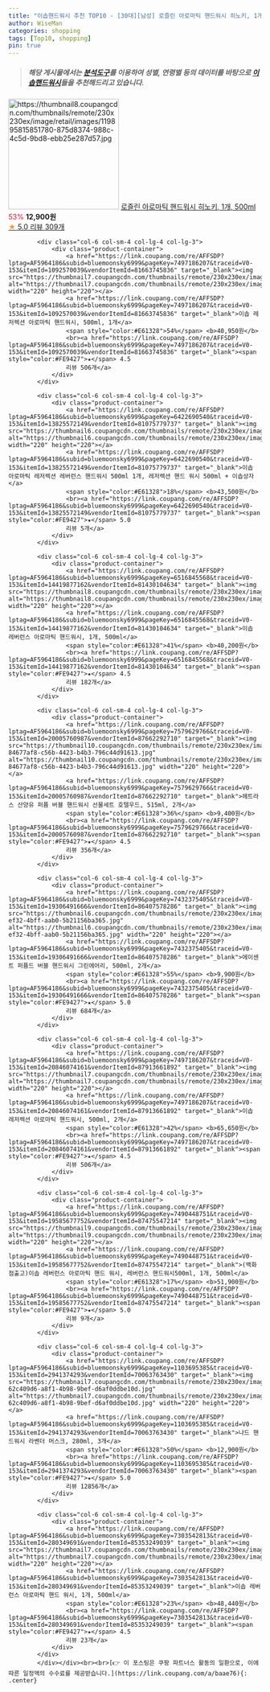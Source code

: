 ```yaml
---
title: "이솝핸드워시 추천 TOP10 - [30대][남성] 로즐린 아로마틱 핸드워시 히노키, 1개, 500ml"
author: WiseMan
categories: shopping
tags: [Top10, shopping]
pin: true
---
```


> ##### 해당 게시물에서는 [**분석도구**](https://itemscout.io/)를 이용하여 **성별**, **연령별** 등의 데이터를 바탕으로 [**이솝핸드워시**](https://link.coupang.com/a/baae76)들을 추천해드리고 있습니다.
<div class="container"><div class="row">
            <div class="col-6 col-sm-4 col-lg-4 col-lg-3">
                <div class="product-container">
                    <a href="https://link.coupang.com/re/AFFSDP?lptag=AF5964186&subid=bluemoonsky6999&pageKey=6981211360&traceid=V0-153&itemId=18849781067&vendorItemId=85979138145" target="_blank"><img src="https://thumbnail8.coupangcdn.com/thumbnails/remote/230x230ex/image/retail/images/119895815851780-875d8374-988c-4c5d-9bd8-ebb25e287d57.jpg" alt="https://thumbnail8.coupangcdn.com/thumbnails/remote/230x230ex/image/retail/images/119895815851780-875d8374-988c-4c5d-9bd8-ebb25e287d57.jpg" width="220" height="220"></a>
                    <a href="https://link.coupang.com/re/AFFSDP?lptag=AF5964186&subid=bluemoonsky6999&pageKey=6981211360&traceid=V0-153&itemId=18849781067&vendorItemId=85979138145" target="_blank">로즐린 아로마틱 핸드워시 히노키, 1개, 500ml</a>
                    <span style="color:#E61328">53%</span> <b>12,900원</b>
                    <br><a href="https://link.coupang.com/re/AFFSDP?lptag=AF5964186&subid=bluemoonsky6999&pageKey=6981211360&traceid=V0-153&itemId=18849781067&vendorItemId=85979138145" target="_blank"><span style="color:#FE9427">★</span> 5.0
                    리뷰 309개</a>
                </div>
            </div>
            
            <div class="col-6 col-sm-4 col-lg-4 col-lg-3">
                <div class="product-container">
                    <a href="https://link.coupang.com/re/AFFSDP?lptag=AF5964186&subid=bluemoonsky6999&pageKey=7497186207&traceid=V0-153&itemId=1092570039&vendorItemId=81663745836" target="_blank"><img src="https://thumbnail7.coupangcdn.com/thumbnails/remote/230x230ex/image/vendor_inventory/eb5e/1d350e67a3b0f5c9231560a74110066b591d973d9d2a21481bee8ca2fd53.jpg" alt="https://thumbnail7.coupangcdn.com/thumbnails/remote/230x230ex/image/vendor_inventory/eb5e/1d350e67a3b0f5c9231560a74110066b591d973d9d2a21481bee8ca2fd53.jpg" width="220" height="220"></a>
                    <a href="https://link.coupang.com/re/AFFSDP?lptag=AF5964186&subid=bluemoonsky6999&pageKey=7497186207&traceid=V0-153&itemId=1092570039&vendorItemId=81663745836" target="_blank">이솝 레저렉션 아로마틱 핸드워시, 500ml, 1개</a>
                    <span style="color:#E61328">54%</span> <b>40,950원</b>
                    <br><a href="https://link.coupang.com/re/AFFSDP?lptag=AF5964186&subid=bluemoonsky6999&pageKey=7497186207&traceid=V0-153&itemId=1092570039&vendorItemId=81663745836" target="_blank"><span style="color:#FE9427">★</span> 4.5
                    리뷰 506개</a>
                </div>
            </div>
            
            <div class="col-6 col-sm-4 col-lg-4 col-lg-3">
                <div class="product-container">
                    <a href="https://link.coupang.com/re/AFFSDP?lptag=AF5964186&subid=bluemoonsky6999&pageKey=6422690540&traceid=V0-153&itemId=13825572149&vendorItemId=81075779737" target="_blank"><img src="https://thumbnail6.coupangcdn.com/thumbnails/remote/230x230ex/image/vendor_inventory/2d5f/b41adbe665a97d2949952fcf11ba8913a9f50a1a5bac6283be4b303a8a4a.jpg" alt="https://thumbnail6.coupangcdn.com/thumbnails/remote/230x230ex/image/vendor_inventory/2d5f/b41adbe665a97d2949952fcf11ba8913a9f50a1a5bac6283be4b303a8a4a.jpg" width="220" height="220"></a>
                    <a href="https://link.coupang.com/re/AFFSDP?lptag=AF5964186&subid=bluemoonsky6999&pageKey=6422690540&traceid=V0-153&itemId=13825572149&vendorItemId=81075779737" target="_blank">이솝 아로마틱 레저렉션 레버런스 핸드워시 500ml 1개, 레저렉션 핸드 워시 500ml + 이솝상자</a>
                    <span style="color:#E61328">18%</span> <b>43,500원</b>
                    <br><a href="https://link.coupang.com/re/AFFSDP?lptag=AF5964186&subid=bluemoonsky6999&pageKey=6422690540&traceid=V0-153&itemId=13825572149&vendorItemId=81075779737" target="_blank"><span style="color:#FE9427">★</span> 5.0
                    리뷰 5개</a>
                </div>
            </div>
            
            <div class="col-6 col-sm-4 col-lg-4 col-lg-3">
                <div class="product-container">
                    <a href="https://link.coupang.com/re/AFFSDP?lptag=AF5964186&subid=bluemoonsky6999&pageKey=6516845568&traceid=V0-153&itemId=14419877162&vendorItemId=81430104634" target="_blank"><img src="https://thumbnail8.coupangcdn.com/thumbnails/remote/230x230ex/image/vendor_inventory/4cac/4ee019f3e65e35e6ab46fc4acd18fdf2b1db5eec7602bc37f05d5ab10fa6.JPG" alt="https://thumbnail8.coupangcdn.com/thumbnails/remote/230x230ex/image/vendor_inventory/4cac/4ee019f3e65e35e6ab46fc4acd18fdf2b1db5eec7602bc37f05d5ab10fa6.JPG" width="220" height="220"></a>
                    <a href="https://link.coupang.com/re/AFFSDP?lptag=AF5964186&subid=bluemoonsky6999&pageKey=6516845568&traceid=V0-153&itemId=14419877162&vendorItemId=81430104634" target="_blank">이솝 레버런스 아로마틱 핸드워시, 1개, 500ml</a>
                    <span style="color:#E61328">41%</span> <b>40,200원</b>
                    <br><a href="https://link.coupang.com/re/AFFSDP?lptag=AF5964186&subid=bluemoonsky6999&pageKey=6516845568&traceid=V0-153&itemId=14419877162&vendorItemId=81430104634" target="_blank"><span style="color:#FE9427">★</span> 4.5
                    리뷰 182개</a>
                </div>
            </div>
            
            <div class="col-6 col-sm-4 col-lg-4 col-lg-3">
                <div class="product-container">
                    <a href="https://link.coupang.com/re/AFFSDP?lptag=AF5964186&subid=bluemoonsky6999&pageKey=7579629766&traceid=V0-153&itemId=20005760987&vendorItemId=87662292710" target="_blank"><img src="https://thumbnail10.coupangcdn.com/thumbnails/remote/230x230ex/image/retail/images/606442900621774-84677af8-c56b-4423-b4b3-796c44d91613.jpg" alt="https://thumbnail10.coupangcdn.com/thumbnails/remote/230x230ex/image/retail/images/606442900621774-84677af8-c56b-4423-b4b3-796c44d91613.jpg" width="220" height="220"></a>
                    <a href="https://link.coupang.com/re/AFFSDP?lptag=AF5964186&subid=bluemoonsky6999&pageKey=7579629766&traceid=V0-153&itemId=20005760987&vendorItemId=87662292710" target="_blank">헤트라스 산양유 퍼퓸 버블 핸드워시 선물세트 호텔우드, 515ml, 2개</a>
                    <span style="color:#E61328">36%</span> <b>9,400원</b>
                    <br><a href="https://link.coupang.com/re/AFFSDP?lptag=AF5964186&subid=bluemoonsky6999&pageKey=7579629766&traceid=V0-153&itemId=20005760987&vendorItemId=87662292710" target="_blank"><span style="color:#FE9427">★</span> 4.5
                    리뷰 356개</a>
                </div>
            </div>
            
            <div class="col-6 col-sm-4 col-lg-4 col-lg-3">
                <div class="product-container">
                    <a href="https://link.coupang.com/re/AFFSDP?lptag=AF5964186&subid=bluemoonsky6999&pageKey=7432375405&traceid=V0-153&itemId=19306491666&vendorItemId=86407578286" target="_blank"><img src="https://thumbnail6.coupangcdn.com/thumbnails/remote/230x230ex/image/retail/images/2023/06/28/11/0/75a005c4-ef32-4bff-aab0-5b21156ba365.jpg" alt="https://thumbnail6.coupangcdn.com/thumbnails/remote/230x230ex/image/retail/images/2023/06/28/11/0/75a005c4-ef32-4bff-aab0-5b21156ba365.jpg" width="220" height="220"></a>
                    <a href="https://link.coupang.com/re/AFFSDP?lptag=AF5964186&subid=bluemoonsky6999&pageKey=7432375405&traceid=V0-153&itemId=19306491666&vendorItemId=86407578286" target="_blank">에이센트 퍼퓸드 버블 핸드워시 그린에어리, 500ml, 2개</a>
                    <span style="color:#E61328">55%</span> <b>9,900원</b>
                    <br><a href="https://link.coupang.com/re/AFFSDP?lptag=AF5964186&subid=bluemoonsky6999&pageKey=7432375405&traceid=V0-153&itemId=19306491666&vendorItemId=86407578286" target="_blank"><span style="color:#FE9427">★</span> 5.0
                    리뷰 684개</a>
                </div>
            </div>
            
            <div class="col-6 col-sm-4 col-lg-4 col-lg-3">
                <div class="product-container">
                    <a href="https://link.coupang.com/re/AFFSDP?lptag=AF5964186&subid=bluemoonsky6999&pageKey=7497186207&traceid=V0-153&itemId=20846074161&vendorItemId=87913661892" target="_blank"><img src="https://thumbnail7.coupangcdn.com/thumbnails/remote/230x230ex/image/vendor_inventory/8970/fdfbfac01ba67d6b4e7bcfe8e4446919fe49bb39a3c4a2676c2f5b9e9589.jpg" alt="https://thumbnail7.coupangcdn.com/thumbnails/remote/230x230ex/image/vendor_inventory/8970/fdfbfac01ba67d6b4e7bcfe8e4446919fe49bb39a3c4a2676c2f5b9e9589.jpg" width="220" height="220"></a>
                    <a href="https://link.coupang.com/re/AFFSDP?lptag=AF5964186&subid=bluemoonsky6999&pageKey=7497186207&traceid=V0-153&itemId=20846074161&vendorItemId=87913661892" target="_blank">이솝 레저렉션 아로마틱 핸드워시, 500ml, 2개</a>
                    <span style="color:#E61328">42%</span> <b>65,650원</b>
                    <br><a href="https://link.coupang.com/re/AFFSDP?lptag=AF5964186&subid=bluemoonsky6999&pageKey=7497186207&traceid=V0-153&itemId=20846074161&vendorItemId=87913661892" target="_blank"><span style="color:#FE9427">★</span> 4.5
                    리뷰 506개</a>
                </div>
            </div>
            
            <div class="col-6 col-sm-4 col-lg-4 col-lg-3">
                <div class="product-container">
                    <a href="https://link.coupang.com/re/AFFSDP?lptag=AF5964186&subid=bluemoonsky6999&pageKey=7490448751&traceid=V0-153&itemId=19585677752&vendorItemId=87475547214" target="_blank"><img src="https://thumbnail9.coupangcdn.com/thumbnails/remote/230x230ex/image/vendor_inventory/50f9/c2278c336e3ee9648dd33a1682cd2b9ebfb31125e3466edb2c5a9bdcf68b.png" alt="https://thumbnail9.coupangcdn.com/thumbnails/remote/230x230ex/image/vendor_inventory/50f9/c2278c336e3ee9648dd33a1682cd2b9ebfb31125e3466edb2c5a9bdcf68b.png" width="220" height="220"></a>
                    <a href="https://link.coupang.com/re/AFFSDP?lptag=AF5964186&subid=bluemoonsky6999&pageKey=7490448751&traceid=V0-153&itemId=19585677752&vendorItemId=87475547214" target="_blank">(백화점출고)이솝 레버런스 아로마틱 핸드 워시, 레버런스 핸드워시500ml, 1개, 500ml</a>
                    <span style="color:#E61328">17%</span> <b>51,900원</b>
                    <br><a href="https://link.coupang.com/re/AFFSDP?lptag=AF5964186&subid=bluemoonsky6999&pageKey=7490448751&traceid=V0-153&itemId=19585677752&vendorItemId=87475547214" target="_blank"><span style="color:#FE9427">★</span> 5.0
                    리뷰 9개</a>
                </div>
            </div>
            
            <div class="col-6 col-sm-4 col-lg-4 col-lg-3">
                <div class="product-container">
                    <a href="https://link.coupang.com/re/AFFSDP?lptag=AF5964186&subid=bluemoonsky6999&pageKey=1103695385&traceid=V0-153&itemId=2941374293&vendorItemId=70063763430" target="_blank"><img src="https://thumbnail7.coupangcdn.com/thumbnails/remote/230x230ex/image/retail/images/5638585725384703-62c409d6-a8f1-4b98-9bef-d6af0ddbe10d.jpg" alt="https://thumbnail7.coupangcdn.com/thumbnails/remote/230x230ex/image/retail/images/5638585725384703-62c409d6-a8f1-4b98-9bef-d6af0ddbe10d.jpg" width="220" height="220"></a>
                    <a href="https://link.coupang.com/re/AFFSDP?lptag=AF5964186&subid=bluemoonsky6999&pageKey=1103695385&traceid=V0-153&itemId=2941374293&vendorItemId=70063763430" target="_blank">나드 핸드워시 라벤더 머스크, 280ml, 3개</a>
                    <span style="color:#E61328">50%</span> <b>12,900원</b>
                    <br><a href="https://link.coupang.com/re/AFFSDP?lptag=AF5964186&subid=bluemoonsky6999&pageKey=1103695385&traceid=V0-153&itemId=2941374293&vendorItemId=70063763430" target="_blank"><span style="color:#FE9427">★</span> 5.0
                    리뷰 12856개</a>
                </div>
            </div>
            
            <div class="col-6 col-sm-4 col-lg-4 col-lg-3">
                <div class="product-container">
                    <a href="https://link.coupang.com/re/AFFSDP?lptag=AF5964186&subid=bluemoonsky6999&pageKey=7303542813&traceid=V0-153&itemId=280349691&vendorItemId=85353249039" target="_blank"><img src="https://thumbnail7.coupangcdn.com/thumbnails/remote/230x230ex/image/vendor_inventory/cfd6/26ee01ca7f664b94616470792060cb2e787c0c439d0591842d005e6b9f4f.jpg" alt="https://thumbnail7.coupangcdn.com/thumbnails/remote/230x230ex/image/vendor_inventory/cfd6/26ee01ca7f664b94616470792060cb2e787c0c439d0591842d005e6b9f4f.jpg" width="220" height="220"></a>
                    <a href="https://link.coupang.com/re/AFFSDP?lptag=AF5964186&subid=bluemoonsky6999&pageKey=7303542813&traceid=V0-153&itemId=280349691&vendorItemId=85353249039" target="_blank">이솝 레버런스 아로마틱 핸드 워시, 1개, 500ml</a>
                    <span style="color:#E61328">23%</span> <b>48,440원</b>
                    <br><a href="https://link.coupang.com/re/AFFSDP?lptag=AF5964186&subid=bluemoonsky6999&pageKey=7303542813&traceid=V0-153&itemId=280349691&vendorItemId=85353249039" target="_blank"><span style="color:#FE9427">★</span> 4.5
                    리뷰 23개</a>
                </div>
            </div>
            </div></div><br><br>[👉 이 포스팅은 쿠팡 파트너스 활동의 일환으로, 이에 따른 일정액의 수수료를 제공받습니다.](https://link.coupang.com/a/baae76){: .center}